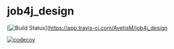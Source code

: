 # job4j_design

[![Build Status](https://app.travis-ci.com/AvetisM/job4j_design.svg?branch=master)](https://app.travis-ci.com/AvetisM/job4j_design

[![codecov](https://codecov.io/gh/AvetisM/job4j_design/branch/master/graph/badge.svg?token=R84IFACVPZ)](https://codecov.io/gh/AvetisM/job4j_design)
